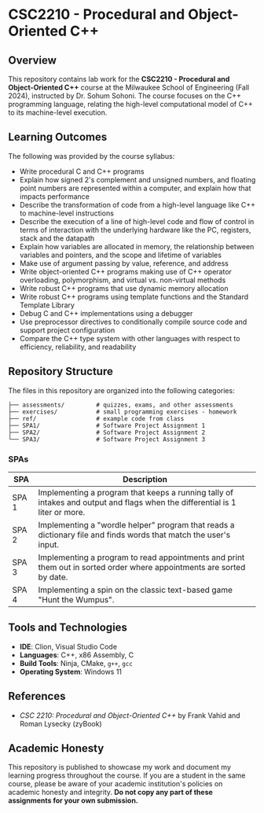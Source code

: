 # CSC2210 - Procedural and Object-Oriented C++
## Overview
This repository contains lab work for the **CSC2210 - Procedural and Object-Oriented C++** course at the Milwaukee School of Engineering (Fall 2024), instructed by Dr. Sohum Sohoni. The course focuses on the C++ programming language, relating the high-level computational model of C++ to its machine-level execution. 

## Learning Outcomes

The following was provided by the course syllabus:

- Write procedural C and C++ programs
- Explain how signed 2's complement and unsigned numbers, and floating point numbers are represented within a computer, and explain how that impacts performance
- Describe the transformation of code from a high-level language like C++ to machine-level instructions
- Describe the execution of a line of high-level code and flow of control in terms of interaction with the underlying hardware like the PC, registers, stack and the datapath
- Explain how variables are allocated in memory, the relationship between variables and pointers, and the scope and lifetime of variables
- Make use of argument passing by value, reference, and address
- Write object-oriented C++ programs making use of C++ operator overloading, polymorphism, and virtual vs. non-virtual methods
- Write robust C++ programs that use dynamic memory allocation
- Write robust C++ programs using template functions and the Standard Template Library
- Debug C and C++ implementations using a debugger
- Use preprocessor directives to conditionally compile source code and support project configuration
- Compare the C++ type system with other languages with respect to efficiency, reliability, and readability

## Repository Structure

The files in this repository are organized into the following categories:

```shell
├── assessments/         # quizzes, exams, and other assessments
├── exercises/           # small programming exercises - homework
├── ref/                 # example code from class
├── SPA1/                # Software Project Assignment 1
├── SPA2/                # Software Project Assignment 2
└── SPA3/                # Software Project Assignment 3
```

### SPAs

| SPA   | Description                                                                                                                 |
|-------|-----------------------------------------------------------------------------------------------------------------------------|
| SPA 1 | Implementing a program that keeps a running tally of intakes and output and flags when the differential is 1 liter or more. |
| SPA 2 | Implementing a "wordle helper" program that reads a dictionary file and finds words that match the user's input.            |
| SPA 3 | Implementing a program to read appointments and print them out in sorted order where appointments are sorted by date.       |
| SPA 4 | Implementing a spin on the classic text-based game "Hunt the Wumpus".                                                       |


## Tools and Technologies
- **IDE**: Clion, Visual Studio Code
- **Languages**: C++, x86 Assembly, C
- **Build Tools**: Ninja, CMake, `g++`, `gcc`
- **Operating System**: Windows 11

## References
- *CSC 2210: Procedural and Object-Oriented C++* by Frank Vahid and Roman Lysecky (zyBook)

## Academic Honesty

This repository is published to showcase my work and document my learning progress throughout the course. If you are a student in the same course, please be aware of your academic institution's policies on academic honesty and integrity. **Do not copy any part of these assignments for your own submission.**